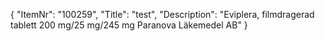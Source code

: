 {
  "ItemNr": "100259",
  "Title": "test",
  "Description": "Eviplera, filmdragerad tablett 200 mg/25 mg/245 mg Paranova Läkemedel AB"
}